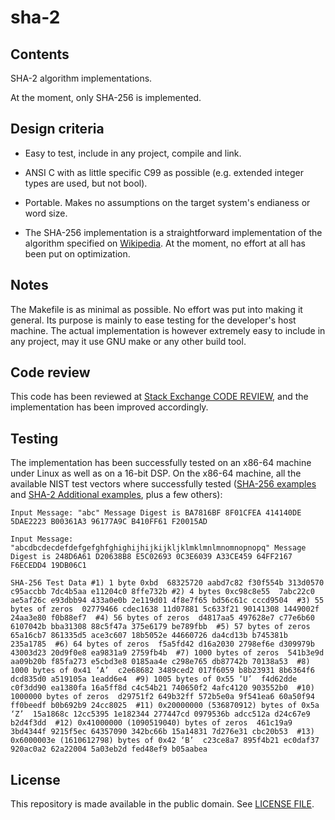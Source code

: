 # sha-2

## Contents

SHA-2 algorithm implementations.

At the moment, only SHA-256 is implemented.

## Design criteria

- Easy to test, include in any project, compile and link.

- ANSI C with as little specific C99 as possible (e.g. extended
  integer types are used, but not bool).

- Portable. Makes no assumptions on the target system's endianess or
  word size.

- The SHA-256 implementation is a straightforward implementation of
  the algorithm specified on
  [Wikipedia](https://en.wikipedia.org/wiki/SHA-2). At the moment,
  no effort at all has been put on optimization.

## Notes

The Makefile is as minimal as possible. No effort was put into making
it general. Its purpose is mainly to ease testing for the developer's
host machine. The actual implementation is however extremely easy to
include in any project, may it use GNU make or any other build tool.

## Code review

This code has been reviewed at [Stack Exchange CODE
REVIEW](https://codereview.stackexchange.com/questions/182812/self-contained-sha-256-implementation-in-c),
and the implementation has been improved accordingly.

## Testing

The implementation has been successfully tested on an x86-64 machine
under Linux as well as on a 16-bit DSP. On the x86-64 machine, all the
available NIST test vectors where successfully tested ([SHA-256
examples](https://csrc.nist.gov/CSRC/media/Projects/Cryptographic-Standards-and-Guidelines/documents/examples/SHA256.pdf)
and [SHA-2 Additional
examples](https://csrc.nist.gov/CSRC/media/Projects/Cryptographic-Standards-and-Guidelines/documents/examples/SHA2_Additional.pdf),
plus a few others):

`Input Message: "abc"
Message Digest is BA7816BF 8F01CFEA 414140DE 5DAE2223 B00361A3 96177A9C B410FF61 F20015AD`

`Input Message: "abcdbcdecdefdefgefghfghighijhijkijkljklmklmnlmnomnopnopq"
Message Digest is 248D6A61 D20638B8 E5C02693 0C3E6039 A33CE459 64FF2167 F6ECEDD4 19DB06C1`

`SHA-256 Test Data
#1) 1 byte 0xbd 
68325720 aabd7c82 f30f554b 313d0570 c95accbb 7dc4b5aa e11204c0 8ffe732b
#2) 4 bytes 0xc98c8e55 
7abc22c0 ae5af26c e93dbb94 433a0e0b 2e119d01 4f8e7f65 bd56c61c cccd9504 
#3) 55 bytes of zeros 
02779466 cdec1638 11d07881 5c633f21 90141308 1449002f 24aa3e80 f0b88ef7 
#4) 56 bytes of zeros 
d4817aa5 497628e7 c77e6b60 6107042b bba31308 88c5f47a 375e6179 be789fbb 
#5) 57 bytes of zeros 
65a16cb7 861335d5 ace3c607 18b5052e 44660726 da4cd13b b745381b 235a1785 
#6) 64 bytes of zeros 
f5a5fd42 d16a2030 2798ef6e d309979b 43003d23 20d9f0e8 ea9831a9 2759fb4b 
#7) 1000 bytes of zeros 
541b3e9d aa09b20b f85fa273 e5cbd3e8 0185aa4e c298e765 db87742b 70138a53 
#8) 1000 bytes of 0x41 ‘A’ 
c2e68682 3489ced2 017f6059 b8b23931 8b6364f6 dcd835d0 a519105a 1eadd6e4 
#9) 1005 bytes of 0x55 ‘U’ 
f4d62dde c0f3dd90 ea1380fa 16a5ff8d c4c54b21 740650f2 4afc4120 903552b0 
#10) 1000000 bytes of zeros 
d29751f2 649b32ff 572b5e0a 9f541ea6 60a50f94 ff0beedf b0b692b9 24cc8025 
#11) 0x20000000 (536870912) bytes of 0x5a ‘Z’ 
15a1868c 12cc5395 1e182344 277447cd 0979536b adcc512a d24c67e9 b2d4f3dd 
#12) 0x41000000 (1090519040) bytes of zeros 
461c19a9 3bd4344f 9215f5ec 64357090 342bc66b 15a14831 7d276e31 cbc20b53 
#13) 0x6000003e (1610612798) bytes of 0x42 ‘B’ 
c23ce8a7 895f4b21 ec0daf37 920ac0a2 62a22004 5a03eb2d fed48ef9 b05aabea`

## License

This repository is made available in the public domain. See [LICENSE
FILE](LICENSE).
